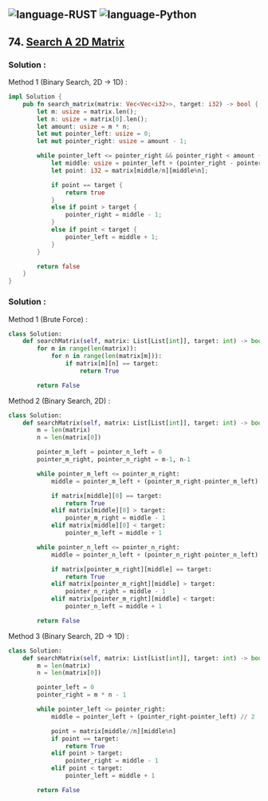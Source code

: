 ![language-RUST](https://img.shields.io/badge/%20-RUST-8d4004?style=for-the-badge&logo=RUST)
![language-Python](https://img.shields.io/badge/%20-Python-ffd43b?style=for-the-badge&logo=PYTHON)
---

## 74. [Search A 2D Matrix](https://leetcode.com/problems/search-a-2d-matrix)

### Solution :

Method 1 (Binary Search, 2D -> 1D) :
```rust
impl Solution {
    pub fn search_matrix(matrix: Vec<Vec<i32>>, target: i32) -> bool {
        let m: usize = matrix.len();
        let n: usize = matrix[0].len();
        let amount: usize = m * n;
        let mut pointer_left: usize = 0;
        let mut pointer_right: usize = amount - 1;

        while pointer_left <= pointer_right && pointer_right < amount {
            let middle: usize = pointer_left + (pointer_right - pointer_left)/2;
            let point: i32 = matrix[middle/n][middle%n];

            if point == target {
                return true
            }
            else if point > target {
                pointer_right = middle - 1;
            }
            else if point < target {
                pointer_left = middle + 1;
            }
        }

        return false
    }
}
```

### Solution :

Method 1 (Brute Force) :
```python
class Solution:
    def searchMatrix(self, matrix: List[List[int]], target: int) -> bool:
        for m in range(len(matrix)):
            for n in range(len(matrix[m])):
                if matrix[m][n] == target:
                    return True

        return False
```

Method 2 (Binary Search, 2D) :
```python
class Solution:
    def searchMatrix(self, matrix: List[List[int]], target: int) -> bool:
        m = len(matrix)
        n = len(matrix[0])

        pointer_m_left = pointer_n_left = 0
        pointer_m_right, pointer_n_right = m-1, n-1

        while pointer_m_left <= pointer_m_right:
            middle = pointer_m_left + (pointer_m_right-pointer_m_left) // 2

            if matrix[middle][0] == target:
                return True
            elif matrix[middle][0] > target:
                pointer_m_right = middle - 1
            elif matrix[middle][0] < target:
                pointer_m_left = middle + 1

        while pointer_n_left <= pointer_n_right:
            middle = pointer_n_left + (pointer_n_right-pointer_n_left) // 2

            if matrix[pointer_m_right][middle] == target:
                return True
            elif matrix[pointer_m_right][middle] > target:
                pointer_n_right = middle - 1
            elif matrix[pointer_m_right][middle] < target:
                pointer_n_left = middle + 1

        return False
```

Method 3 (Binary Search, 2D -> 1D) :
```python
class Solution:
    def searchMatrix(self, matrix: List[List[int]], target: int) -> bool:
        m = len(matrix)
        n = len(matrix[0])

        pointer_left = 0
        pointer_right = m * n - 1

        while pointer_left <= pointer_right:
            middle = pointer_left + (pointer_right-pointer_left) // 2

            point = matrix[middle//n][middle%n]
            if point == target:
                return True
            elif point > target:
                pointer_right = middle - 1
            elif point < target:
                pointer_left = middle + 1

        return False
```
